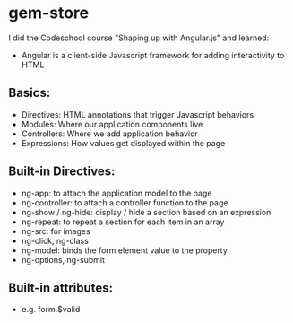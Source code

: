 gem-store
=========

I did the Codeschool course "Shaping up with Angular.js" and learned: 

* Angular is a client-side Javascript framework for adding interactivity to HTML

## Basics:

* Directives: HTML annotations that trigger Javascript behaviors
* Modules: Where our application components live
* Controllers: Where we add application behavior
* Expressions: How values get displayed within the page


## Built-in Directives:
* ng-app: to attach the application model to the page
* ng-controller: to attach a controller function to the page
* ng-show / ng-hide: display / hide a section based on an expression
* ng-repeat: to repeat a section for each item in an array
* ng-src: for images
* ng-click, ng-class
* ng-model: binds the form element value to the property
* ng-options, ng-submit


## Built-in attributes: 
* e.g. form.$valid
